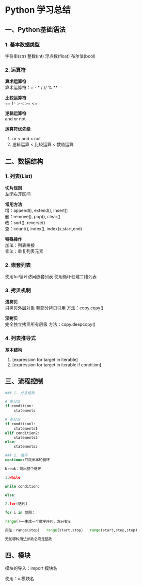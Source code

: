 # Python 学习总结

## 一、Python基础语法

### 1. 基本数据类型
字符串(str)
整数(int) 
浮点数(float)
布尔值(bool)

### 2. 运算符
**算术运算符**  
算术运算符：+ - * / // % **

**比较运算符**  
== != > < >= <=

**逻辑运算符**  
and or not

**运算符优先级**  
1. or < and < not  
2. 逻辑运算 < 比较运算 < 数值运算

## 二、数据结构

### 1. 列表(List)
**切片规则**  
左闭右开区间

**常用方法**  
增：append(), extend(), insert()  
删：remove(), pop(), clear()  
改：sort(), reverse()  
查：count(), index(), index(x,start,end)  

**特殊操作**  
加法：列表拼接  
乘法：重复列表元素  

### 2. 嵌套列表
使用for循环访问嵌套列表
使用循环创建二维列表

### 3. 拷贝机制
**浅拷贝**  
只拷贝外层对象
套部分拷贝引用
方法：copy.copy()

**深拷贝**  
完全独立拷贝所有层级
方法：copy.deepcopy()

### 4. 列表推导式
**基本结构**  
1. [expression for target in iterable]  
2. [expression for target in iterable if condition]


## 三、流程控制

```python
### 1. 分支结构

# 单分支
if condition:
    statements

# 多分支 
if condition1:
    statements1
elif condition2:
    statements2
else:
    statements3

### 2. 循环
continue:只跳出本轮循环

break：跳出整个循环

1.while

while condition:

else:

2.for(迭代)

for i in 范围：

range()——生成一个数字序列，左开右闭

用法：range(stop)   range(start,stop)   range(start,stop,step) 

无论哪种用法参数必须是整数
```
## 四、模块
模块的导入：import 模块名

使用：x.模块名




